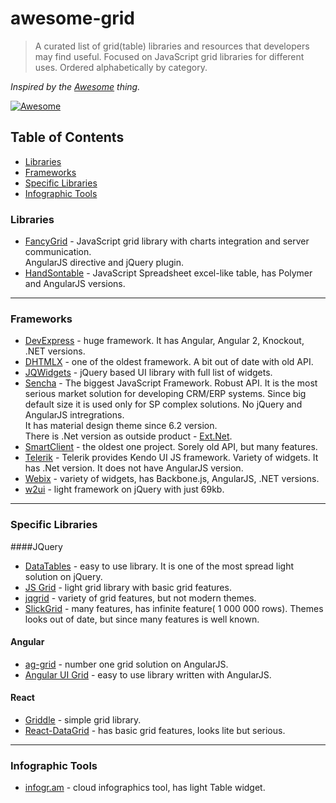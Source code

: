 # awesome-grid
> A curated list of grid(table) libraries and resources that developers may find useful. Focused on JavaScript grid libraries for different uses. Ordered alphabetically by category.

*Inspired by the <a href="https://github.com/sindresorhus/awesome">Awesome</a> thing.*

[![Awesome](https://cdn.rawgit.com/sindresorhus/awesome/d7305f38d29fed78fa85652e3a63e154dd8e8829/media/badge.svg)](https://github.com/sindresorhus/awesome)

## Table of Contents
*  [Libraries](#libraries)
*  [Frameworks](#frameworks)
*  [Specific Libraries](#specific-libraries)
*  [Infographic Tools](#infographic-tools)

### Libraries
* [FancyGrid](http://www.fancygrid.com/) - JavaScript grid library with charts integration and server communication.  
AngularJS directive and jQuery plugin.
* [HandSontable](http://handsontable.com/) - JavaScript Spreadsheet excel-like table, has Polymer and AngularJS versions.

---

### Frameworks
* [DevExpress](http://js.devexpress.com/) - huge framework. It has Angular, Angular 2, Knockout, .NET versions.
* [DHTMLX](http://dhtmlx.com/) - one of the oldest framework. A bit out of date with old API.
* [JQWidgets](http://www.jqwidgets.com/) - jQuery based UI library with full list of widgets.
* [Sencha](http://sencha.com/) - The biggest JavaScript Framework. Robust API. It is the most serious market solution for developing  CRM/ERP systems. Since big default size it is used only for SP complex solutions. No jQuery and AngularJS intregrations.  
It has material design theme since 6.2 version.  
There is .Net version as outside product - [Ext.Net](http://ext.net/).
* [SmartClient](http://www.smartclient.com/) - the oldest one project. Sorely old API, but many features.
* [Telerik](http://www.telerik.com/) - Telerik provides Kendo UI JS framework. Variety of widgets. It has .Net version. It does not have AngularJS version.
* [Webix](http://webix.com/) - variety of widgets, has Backbone.js, AngularJS, .NET versions.
* [w2ui](http://w2ui.com/) - light framework on jQuery with just 69kb.
  
---

### Specific Libraries
####JQuery
* [DataTables](http://datatables.net/) - easy to use library. It is one of the most spread light solution on jQuery.
* [JS Grid](http://js-grid.com/) - light grid library with basic grid features.
* [jqgrid](http://trirand.com/) - variety of grid features, but not modern themes.
* [SlickGrid](https://github.com/mleibman/SlickGrid) - many features, has infinite feature( 1 000 000 rows). Themes looks out of date,
but since many features is well known.

#### Angular
* [ag-grid](http://ag-grid.com/) - number one grid solution on AngularJS.
* [Angular UI Grid](http://ui-grid.info/) - easy to use library written with AngularJS.

#### React
* [Griddle](http://griddlegriddle.github.io/Griddle/) - simple grid library.
* [React-DataGrid](http://zippyui.com/react-datagrid/) - has basic grid features, looks lite but serious.

---

### Infographic Tools
* [infogr.am](http://infogr.am) - cloud infographics tool, has light Table widget.
